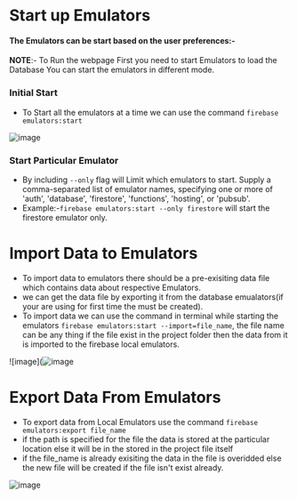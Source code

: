 # Start up Emulators

#### The Emulators can be start based on the user preferences:-

**NOTE**:- To Run the webpage First you need to start Emulators to load the Database You can start the emulators in different mode.

### **Initial Start**

- To Start all the emulators at a time we can use the command `firebase emulators:start`

![image](https://user-images.githubusercontent.com/80961448/176614967-c3fd2564-6661-49c5-a44f-73b1b87847cf.png)

### **Start Particular Emulator**

- By including `--only` flag will Limit which emulators to start. Supply a comma-separated list of emulator names, specifying one or more of 'auth', 'database', 'firestore', 'functions', 'hosting', or 'pubsub'.
- Example:-`firebase emulators:start --only firestore` will start the firestore emulator only.

# Import Data to Emulators

- To import data to emulators there should be a pre-exisiting data file which contains data about respective Emulators.
- we can get the data file by exporting it from the database emualators(if your are using for first time the must be created).
- To import data we can use the command in terminal while starting the emulators `firebase emulators:start --import=file_name`, the file name can be any thing if the file exist in the project folder then the data from it is imported to the firebase local emulators.

![image](![image](https://user-images.githubusercontent.com/80961448/183344475-bd45326a-3cac-4057-a33e-97218b64c875.png)

# Export Data From Emulators

- To export data from Local Emulators use the command `firebase emulators:export file_name`
- if the path is specified for the file the data is stored at the particular location else it will be in the stored in the project file itself
- if the file_name is already exisiting the data in the file is overidded else the new file will be created if the file isn't exist already.

![image](https://user-images.githubusercontent.com/80961448/176616740-d31e4572-25be-4249-b598-96cf87d04b59.png)
